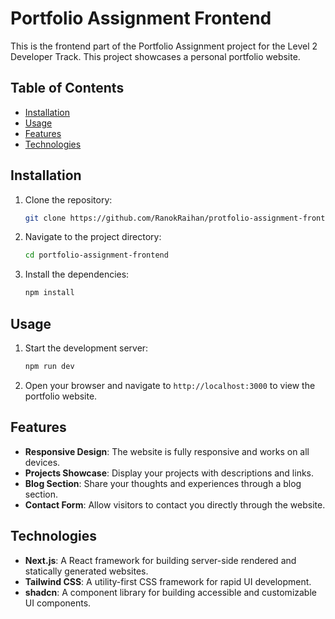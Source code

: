 # Portfolio Assignment Frontend

This is the frontend part of the Portfolio Assignment project for the Level 2 Developer Track. This project showcases a personal portfolio website.

## Table of Contents

- [Installation](#installation)
- [Usage](#usage)
- [Features](#features)
- [Technologies](#technologies)

## Installation

1. Clone the repository:
   ```bash
   git clone https://github.com/RanokRaihan/protfolio-assignment-frontend.git
   ```
2. Navigate to the project directory:
   ```bash
   cd portfolio-assignment-frontend
   ```
3. Install the dependencies:
   ```bash
   npm install
   ```

## Usage

1. Start the development server:
   ```bash
   npm run dev
   ```
2. Open your browser and navigate to `http://localhost:3000` to view the portfolio website.

## Features

- **Responsive Design**: The website is fully responsive and works on all devices.
- **Projects Showcase**: Display your projects with descriptions and links.
- **Blog Section**: Share your thoughts and experiences through a blog section.
- **Contact Form**: Allow visitors to contact you directly through the website.

## Technologies

- **Next.js**: A React framework for building server-side rendered and statically generated websites.
- **Tailwind CSS**: A utility-first CSS framework for rapid UI development.
- **shadcn**: A component library for building accessible and customizable UI components.
